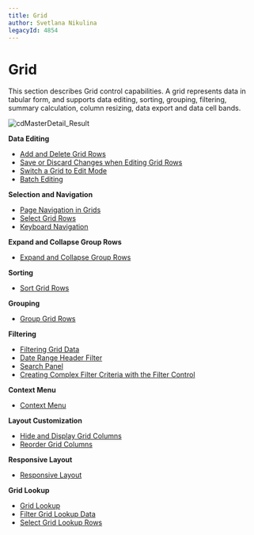 ```yaml
---
title: Grid
author: Svetlana Nikulina
legacyId: 4854
---
```

# Grid
This section describes Grid control capabilities. A grid represents data in tabular form, and supports data editing, sorting, grouping, filtering, summary calculation, column resizing, data export and data cell bands.

![cdMasterDetail_Result](../images/img6625.png)

**Data Editing**
* [Add and Delete Grid Rows](grid/data-editing/add-and-delete-grid-rows.md)
* [Save or Discard Changes when Editing Grid Rows](grid/data-editing/save-or-discard-changes-when-editing-grid-rows.md)
* [Switch a Grid to Edit Mode](grid/data-editing/switch-a-grid-to-edit-mode.md)
* [Batch Editing](grid/data-editing/batch-editing.md)

**Selection and Navigation**
* [Page Navigation in Grids](grid/selection-and-navigation/page-navigation-in-grids.md)
* [Select Grid Rows](grid/selection-and-navigation/select-grid-rows.md)
* [Keyboard Navigation](grid/selection-and-navigation/keyboard-navigation.md)

**Expand and Collapse Group Rows**
* [Expand and Collapse Group Rows](grid/expand-and-collapse-group-rows/expand-and-collapse-group-rows.md)

**Sorting**
* [Sort Grid Rows](grid/sorting/sort-grid-rows.md)

**Grouping**
* [Group Grid Rows](grid/grouping/group-grid-rows.md)

**Filtering**
* [Filtering Grid Data](grid/filtering/filtering-grid-data.md)
* [Date Range Header Filter](grid/filtering/date-range-header-filter.md)
* [Search Panel](grid/filtering/search-panel.md)
* [Creating Complex Filter Criteria with the Filter Control](grid/filtering/creating-complex-filter-criteria-with-the-filter-control.md)

**Context Menu**
* [Context Menu](grid/context-menu/context-menu.md)

**Layout Customization**
* [Hide and Display Grid Columns](grid/layout-customization/hide-and-display-grid-columns.md)
* [Reorder Grid Columns](grid/layout-customization/reorder-grid-columns.md)

**Responsive Layout**
* [Responsive Layout](grid/responsive-layout/responsive-layout.md)

**Grid Lookup**
* [Grid Lookup](grid/grid-lookup/grid-lookup.md)
* [Filter Grid Lookup Data](grid/grid-lookup/filter-grid-lookup-data.md)
* [Select Grid Lookup Rows](grid/grid-lookup/select-grid-lookup-rows.md)
